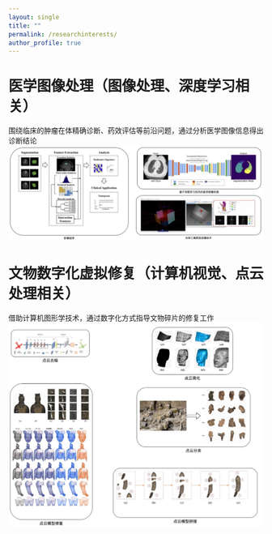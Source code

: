 ```yaml
---
layout: single
title: ""
permalink: /researchinterests/
author_profile: true
---
```

医学图像处理（图像处理、深度学习相关）
===
围绕临床的肿瘤在体精确诊断、药效评估等前沿问题，通过分析医学图像信息得出诊断结论
![avatar](/images/医学影像.jpg)

文物数字化虚拟修复（计算机视觉、点云处理相关）
===
借助计算机图形学技术，通过数字化方式指导文物碎片的修复工作
![avatar](/images/pointcloud.jpg)
